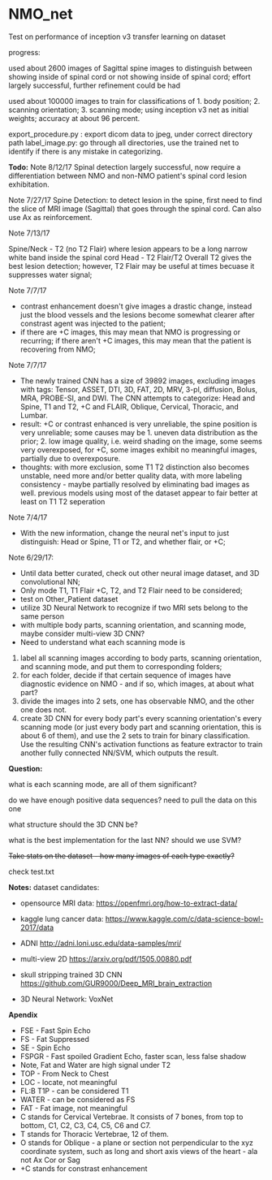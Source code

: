 # NMO_net
Test on performance of inception v3 transfer learning on dataset

progress:

used about 2600 images of Sagittal spine images to distinguish between showing inside of spinal cord or not showing inside of spinal cord; effort largely successful, further refinement could be had 




used about 100000 images to train for classifications of 1. body position; 2. scanning orientation; 3. scanning mode; using inception v3 net as initial weights; accuracy at about 96 percent.


export_procedure.py : export dicom data to jpeg, under correct directory path
label_image.py: go through all directories, use the trained net to identify if there is any mistake in categorizing. 



**Todo:**
Note 8/12/17
Spinal detection largely successful, now require a differentiation between NMO and non-NMO patient's spinal cord lesion exhibitation. 





Note 7/27/17
Spine Detection: to detect lesion in the spine, first need to find the slice of MRI image (Sagittal) that goes through the spinal cord. Can also use Ax as reinforcement.

Note 7/13/17

Spine/Neck - T2 (no T2 Flair) where lesion appears to be a long narrow white band inside the spinal cord
Head - T2 Flair/T2
Overall T2 gives the best lesion detection; however, T2 Flair may be useful at times becuase it suppresses water signal;



Note 7/7/17

- contrast enhancement doesn't give images a drastic change, instead just the blood vessels and the lesions become somewhat clearer after constrast agent was injected to the patient;
- if there are +C images, this may mean that NMO is progressing or recurring; if there aren't +C images, this may mean that the patient is recovering from NMO;


Note 7/7/17

- The newly trained CNN has a size of 39892 images, excluding images with tags: Tensor, ASSET, DTI, 3D, FAT, 2D, MRV, 3-pl, diffusion, Bolus, MRA, PROBE-SI, and DWI. The CNN attempts to categorize: Head and Spine, T1 and T2, +C and FLAIR, Oblique, Cervical, Thoracic, and Lumbar. 
- result: +C or contrast enhanced is very unreliable, the spine position is very unreliable; some causes may be 1. uneven data distribution as the prior; 2. low image quality, i.e. weird shading on the image, some seems very overexposed, for +C, some images exhibit no meaningful images, partially due to overexposure. 
- thoughts: with more exclusion, some T1 T2 distinction also becomes unstable, need more and/or better quality data, with more labeling consistency - maybe partially resolved by eliminating bad images as well. previous models using most of the dataset appear to fair better at least on T1 T2 seperation

Note 7/4/17

- With the new information, change the neural net's input to just distinguish: Head or Spine, T1 or T2, and whether flair, or +C;

Note 6/29/17:

- Until data better curated, check out other neural image dataset, and 3D convolutional NN; 
- Only mode T1, T1 Flair +C, T2, and T2 Flair need to be considered;
- test on Other_Patient dataset
- utilize 3D Neural Network to recognize if two MRI sets belong to the same person
- with multiple body parts, scanning orientation, and scanning mode, maybe consider multi-view 3D CNN?
- Need to understand what each scanning mode is 

1. label all scanning images according to body parts, scanning orientation, and scanning mode, and put them to corresponding folders;
2. for each folder, decide if that certain sequence of images have diagnostic evidence on NMO - and if so, which images, at about what part?
3. divide the images into 2 sets, one has observable NMO, and the other one does not.
4. create 3D CNN for every body part's every scanning orientation's every scanning mode (or just every body part and scanning orientation, this is about 6 of them), and use the 2 sets to train for binary classification. Use the resulting CNN's activation functions as feature extractor to train another fully connected NN/SVM, which outputs the result. 

**Question:**

what is each scanning mode, are all of them significant? 

do we have enough positive data sequences? need to pull the data on this one 

what structure should the 3D CNN be? 

what is the best implementation for the last NN? should we use SVM? 


~~Take stats on the dataset - how many images of each type exactly?~~

check test.txt


**Notes:**
dataset candidates:

- opensource MRI data:
https://openfmri.org/how-to-extract-data/

- kaggle lung cancer data:
https://www.kaggle.com/c/data-science-bowl-2017/data

- ADNI
http://adni.loni.usc.edu/data-samples/mri/

- multi-view 2D
https://arxiv.org/pdf/1505.00880.pdf

- skull stripping trained 3D CNN
https://github.com/GUR9000/Deep_MRI_brain_extraction


- 3D Neural Network:
VoxNet

**Apendix**
- FSE - Fast Spin Echo
- FS - Fat Suppressed
- SE - Spin Echo
- FSPGR - Fast spoiled Gradient Echo, faster scan, less false shadow
- Note, Fat and Water are high signal under T2
- TOP - From Neck to Chest
- LOC - locate, not meaningful
- FL:B T1P - can be considered T1
- WATER - can be considered as FS
- FAT - Fat image, not meaningful
- C stands for Cervical Vertebrae. It consists of 7 bones, from top to bottom, C1, C2, C3, C4, C5, C6 and C7.
- T stands for Thoracic Vertebrae, 12 of them.
- O stands for Oblique - a plane or section not perpendicular to the xyz coordinate system, such as long and short axis views of the heart - ala not Ax Cor or Sag
- +C stands for constrast enhancement
